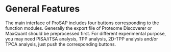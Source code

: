 # General Features
The main interface of ProSAP includes four buttons corresponding to the function modules. 
Generally the export file of Proteome Discoverer or MaxQuant should be preprocessed first. 
For different experimental purpose, you may need PISA/iTSA analysis, TPP analysis, 2D-TPP analysis 
and/or TPCA analysis, just push the corresponding buttons.

